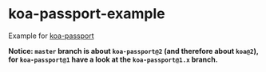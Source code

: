 # koa-passport-example

Example for [koa-passport](https://github.com/rkusa/koa-passport)

**Notice: `master` branch is about `koa-passport@2` (and therefore about `koa@2`), for `koa-passport@1` have a look at the `koa-passport@1.x` branch.**

